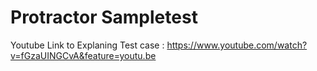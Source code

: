 # Protractor Sampletest

Youtube Link to Explaning Test case : https://www.youtube.com/watch?v=fGzaUINGCvA&feature=youtu.be
